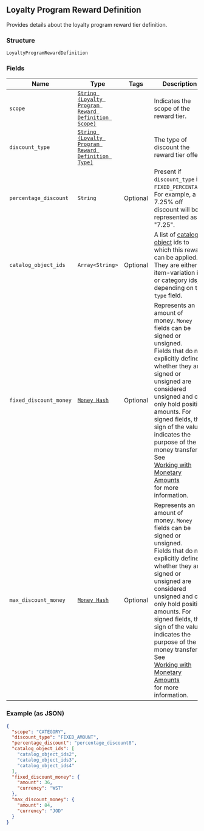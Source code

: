 ## Loyalty Program Reward Definition

Provides details about the loyalty program reward tier definition.

### Structure

`LoyaltyProgramRewardDefinition`

### Fields

| Name | Type | Tags | Description |
|  --- | --- | --- | --- |
| `scope` | [`String (Loyalty Program Reward Definition Scope)`](/doc/models/loyalty-program-reward-definition-scope.md) |  | Indicates the scope of the reward tier. |
| `discount_type` | [`String (Loyalty Program Reward Definition Type)`](/doc/models/loyalty-program-reward-definition-type.md) |  | The type of discount the reward tier offers. |
| `percentage_discount` | `String` | Optional | Present if `discount_type` is `FIXED_PERCENTAGE`.<br>For example, a 7.25% off discount will be represented as "7.25". |
| `catalog_object_ids` | `Array<String>` | Optional | A list of [catalog object](#type-CatalogObject) ids to which this reward can be applied. They are either all item-variation ids or category ids, depending on the `type` field. |
| `fixed_discount_money` | [`Money Hash`](/doc/models/money.md) | Optional | Represents an amount of money. `Money` fields can be signed or unsigned.<br>Fields that do not explicitly define whether they are signed or unsigned are<br>considered unsigned and can only hold positive amounts. For signed fields, the<br>sign of the value indicates the purpose of the money transfer. See<br>[Working with Monetary Amounts](https://developer.squareup.com/docs/build-basics/working-with-monetary-amounts)<br>for more information. |
| `max_discount_money` | [`Money Hash`](/doc/models/money.md) | Optional | Represents an amount of money. `Money` fields can be signed or unsigned.<br>Fields that do not explicitly define whether they are signed or unsigned are<br>considered unsigned and can only hold positive amounts. For signed fields, the<br>sign of the value indicates the purpose of the money transfer. See<br>[Working with Monetary Amounts](https://developer.squareup.com/docs/build-basics/working-with-monetary-amounts)<br>for more information. |

### Example (as JSON)

```json
{
  "scope": "CATEGORY",
  "discount_type": "FIXED_AMOUNT",
  "percentage_discount": "percentage_discount8",
  "catalog_object_ids": [
    "catalog_object_ids2",
    "catalog_object_ids3",
    "catalog_object_ids4"
  ],
  "fixed_discount_money": {
    "amount": 36,
    "currency": "WST"
  },
  "max_discount_money": {
    "amount": 84,
    "currency": "JOD"
  }
}
```

